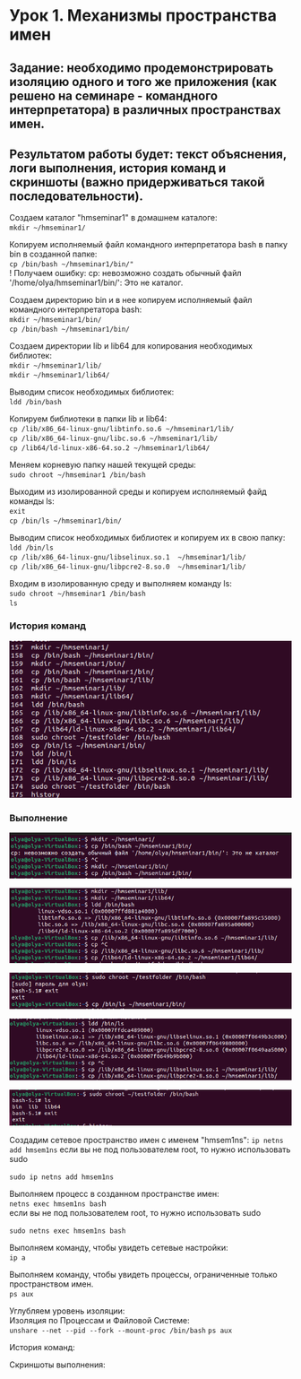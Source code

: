 # Урок 1. Механизмы пространства имен
## Задание: необходимо продемонстрировать изоляцию одного и того же приложения (как решено на семинаре - командного интерпретатора) в различных пространствах имен.

## Результатом работы будет: текст объяснения, логи выполнения, история команд и скриншоты (важно придерживаться такой последовательности).


Cоздаем каталог "hmseminar1" в домашнем каталоге:  
`mkdir ~/hmseminar1/`

Копируем исполняемый файл командного интерпретатора bash в папку bin в созданной папке:  
`cp /bin/bash ~/hmseminar1/bin/"`  
! Получаем ошибку: cp: невозможно создать обычный файл '/home/olya/hmseminar1/bin/': Это не каталог.

Создаем директорию bin и в нее копируем исполняемый файл командного интерпретатора bash:  
`mkdir ~/hmseminar1/bin/`  
`cp /bin/bash ~/hmseminar1/bin/`  

Создаем директории lib и lib64 для копирования необходимых библиотек:  
`mkdir ~/hmseminar1/lib/`  
`mkdir ~/hmseminar1/lib64/`  

Выводим список необходимыx библиотек:  
`ldd /bin/bash`  

Копируем библиотеки в папки lib и lib64:  
`cp /lib/x86_64-linux-gnu/libtinfo.so.6 ~/hmseminar1/lib/`  
`cp /lib/x86_64-linux-gnu/libc.so.6 ~/hmseminar1/lib/`  
`cp /lib64/ld-linux-x86-64.so.2 ~/hmseminar1/lib64/`  

Меняем корневую папку нашей текущей среды:  
`sudo chroot ~/hmseminar1 /bin/bash`  

Выходим из изолированной среды и копируем исполняемый файд команды ls:  
`exit`  
`cp /bin/ls ~/hmseminar1/bin/`  

Выводим список необходимыx библиотек и копируем их в свою папку:  
`ldd /bin/ls`  
`cp /lib/x86_64-linux-gnu/libselinux.so.1  ~/hmseminar1/lib/`  
`cp /lib/x86_64-linux-gnu/libpcre2-8.so.0  ~/hmseminar1/lib/`  

Входим в изолированную среду и выполняем команду ls:  
`sudo chroot ~/hmseminar1 /bin/bash`  
`ls`  

### История команд
![](https://github.com/Lokotokk/Containerization-Seminar1/blob/main/images/%D0%A1%D0%BD%D0%B8%D0%BC%D0%BE%D0%BA%20%D1%8D%D0%BA%D1%80%D0%B0%D0%BD%D0%B0%20%D0%BE%D1%82%202023-09-13%2009-28-58.png)  

### Выполнение
![](https://github.com/Lokotokk/Containerization-Seminar1/blob/main/images/%D0%A1%D0%BD%D0%B8%D0%BC%D0%BE%D0%BA%20%D1%8D%D0%BA%D1%80%D0%B0%D0%BD%D0%B0%20%D0%BE%D1%82%202023-09-13%2009-30-00.png)  

![](https://github.com/Lokotokk/Containerization-Seminar1/blob/main/images/%D0%A1%D0%BD%D0%B8%D0%BC%D0%BE%D0%BA%20%D1%8D%D0%BA%D1%80%D0%B0%D0%BD%D0%B0%20%D0%BE%D1%82%202023-09-13%2009-30-22.png)  

![](https://github.com/Lokotokk/Containerization-Seminar1/blob/main/images/%D0%A1%D0%BD%D0%B8%D0%BC%D0%BE%D0%BA%20%D1%8D%D0%BA%D1%80%D0%B0%D0%BD%D0%B0%20%D0%BE%D1%82%202023-09-13%2009-30-52.png)  

![](https://github.com/Lokotokk/Containerization-Seminar1/blob/main/images/%D0%A1%D0%BD%D0%B8%D0%BC%D0%BE%D0%BA%20%D1%8D%D0%BA%D1%80%D0%B0%D0%BD%D0%B0%20%D0%BE%D1%82%202023-09-13%2009-31-11.png)

![](https://github.com/Lokotokk/Containerization-Seminar1/blob/main/images/%D0%A1%D0%BD%D0%B8%D0%BC%D0%BE%D0%BA%20%D1%8D%D0%BA%D1%80%D0%B0%D0%BD%D0%B0%20%D0%BE%D1%82%202023-09-13%2009-31-30.png)









Создадим сетевое пространство имен с именем "hmsem1ns":
`ip netns add hmsem1ns`
если вы не под пользователем root, то нужно использовать sudo

`sudo ip netns add hmsem1ns` 

Выполняем процесс в созданном пространстве имен:  
`netns exec hmsem1ns bas`h  
если вы не под пользователем root, то нужно использовать sudo  

`sudo netns exec hmsem1ns bash`

Выполняем команду, чтобы увидеть сетевые настройки:  
`ip a`

Выполняем команду, чтобы увидеть процессы, ограниченные только пространством имен.  
`ps aux`

Углубляем уровень изоляции:  
Изоляция по Процессам и Файловой Системе:  
`unshare --net --pid --fork --mount-proc /bin/bash`
`ps aux`

История команд:


Скриншоты выполнения:

